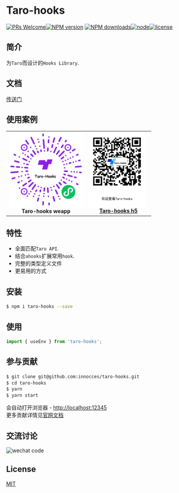# Taro-hooks

[![PRs Welcome](https://img.shields.io/badge/PRs-welcome-brightgreen.svg?style=flat-square)](http://makeapullrequest.com)[![NPM version][image-1]][1] [![NPM downloads][image-2]][2][![node][image-3]][2][![license][image-4]][2]

## 简介

为`Taro`而设计的`Hooks Library`.

## 文档

[传送门](https://innocces.github.io/taro-hooks)

## 使用案例

<table>
  <tbody>
    <tr>
      <td align="center">
        <a>
          <img
            width="200"
            src="./public/image/hooks.jpeg"
          />
          <br>
          <strong>Taro-hooks weapp</strong>
        </a>
      </td>
      <td align="center">
        <a target="_blank" href="https://innocces.github.io/taro-hooks/">
          <img
            height="200"
            style="vertical-align: -0.32em; margin-right: 8px;"
            src="./public/image/hooksite.png"
          />
          <br>
          <strong>Taro-hooks h5</strong>
        </a>
      </td>
    </tr>
  </tbody>
</table>

## 特性

- 全面匹配`Taro API`.
- 结合`ahooks`扩展常用`hook`.
- 完整的类型定义文件
- 更易用的方式

## 安装

```bash
$ npm i taro-hooks --save
```

## 使用

```jsx
import { useEnv } from 'taro-hooks';
```

## 参与贡献

```bash
$ git clone git@github.com:innocces/taro-hooks.git
$ cd taro-hooks
$ yarn
$ yarn start
```

会自动打开浏览器 - [http://localhost:12345](http://localhost:12345)  
更多贡献详情见[官网文档](https://innocces.github.io/taro-hooks)

## 交流讨论

<img src="" alt="wechat code" width="300"/>

## License

[MIT](./LICENSE)

[1]: https://www.npmjs.com/package/taro-hooks
[2]: https://npmjs.org/package/taro-hooks
[image-1]: https://img.shields.io/npm/v/taro-hooks.svg?style=flat
[image-2]: https://img.shields.io/npm/dm/taro-hooks.svg?style=flat
[image-3]: https://img.shields.io/node/v/taro-hooks.svg?style=flat-square
[image-4]: https://img.shields.io/npm/l/taro-hooks.svg?style=flat-square
